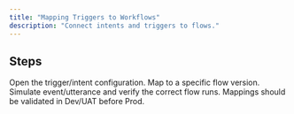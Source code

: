 ```yaml
---
title: "Mapping Triggers to Workflows"
description: "Connect intents and triggers to flows."
---
```


## Steps

<Steps>
<Step title="Select trigger or intent">
  Open the trigger/intent configuration.
</Step>
<Step title="Choose flow">
  Map to a specific flow version.
</Step>
<Step title="Test mapping">
  Simulate event/utterance and verify the correct flow runs.
</Step>
</Steps>

<Check>
Mappings should be validated in Dev/UAT before Prod.
</Check>
